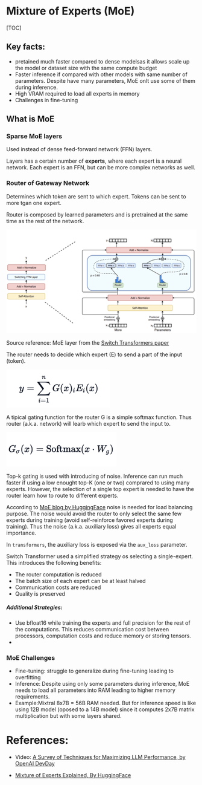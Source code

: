 # Mixture of Experts (MoE)

[TOC]



## **Key facts:**

- pretained much faster compared to dense modelsas it allows scale up the model or dataset size with the same compute budget
- Faster inference if compared with other models with same number of parameters. Despite have many parameters, MoE onlt use some of them during inference.
- High VRAM required to load all experts in memory
- Challenges in fine-tuning 

## **What is MoE**

### Sparse MoE layers

Used instead of dense feed-forward network (FFN) layers.

Layers has a certain number of **experts**, where each expert is a neural network. Each expert is an FFN, but can be more complex networks as well.



### Router of Gateway Network

Determines which token are sent to which expert. Tokens can be sent to more tgan one expert.

Router is composed by learned parameters and is pretrained at the same time as the rest of the network.

![image-20240404081710803](./assets/image-20240404081710803.png)

Source reference: MoE layer from the [Switch Transformers paper](https://arxiv.org/abs/2101.03961)

The router needs to decide which expert (E) to send a part of the input (token).

<img src="./assets/image-20240404082708721.png" alt="image-20240404082708721" style="zoom:50%;" />

A tipical gating function for the router G is a simple softmax function. Thus router (a.k.a. network) will learb which expert to send the input to.

<img src="./assets/image-20240404082853296.png" alt="image-20240404082853296" style="zoom:50%;" />

Top-k gating is used with introducing of noise. Inference can run much faster if using a low enought top-K (one or two) comprared to using many experts. However, the selection of a single top expert is needed to have the router learn  how to route to different experts.

According to [MoE blog by HuggingFace](https://huggingface.co/blog/moe) noise is needed for load balancing purpose. The noise would avoid the router to only select the same few experts during training (avoid self-reinforce favored experts during training). Thus the noise (a.k.a. auxiliary loss) gives all experts equal importance.

In `transformers`, the auxiliary loss is exposed via the `aux_loss` parameter. 



Switch Transformer used a simplified strategy os selecting a single-expert. This introduces the following benefits:

- The router computation is reduced
- The batch size of each expert can be at least halved
- Communication costs are reduced
- Quality is preserved



##### Additional Strategies:

- Use bfloat16 while training the experts and full precision for the rest of the computations. This reduces communication cost between processors, computation costs and reduce memory or storing tensors.
- 



### MoE Challenges

- Fine-tuning: struggle to generalize during fine-tuning leading to overfitting
- Inference: Despite using only some parameters during inference, MoE needs to load all parameters into RAM leading to higher memory requirements. 
- Example:Mixtral 8x7B = 56B RAM needed. But for inference speed is like using 12B model (oposed to a 14B model) since it computes 2x7B matrix multiplication but with some layers shared.



# References:

- Video: [A Survey of Techniques for Maximizing LLM Performance, by OpenAI DevDay](https://www.youtube.com/watch?v=ahnGLM-RC1Y)

- [Mixture of Experts Explained, By HuggingFace](https://huggingface.co/blog/moe)

  